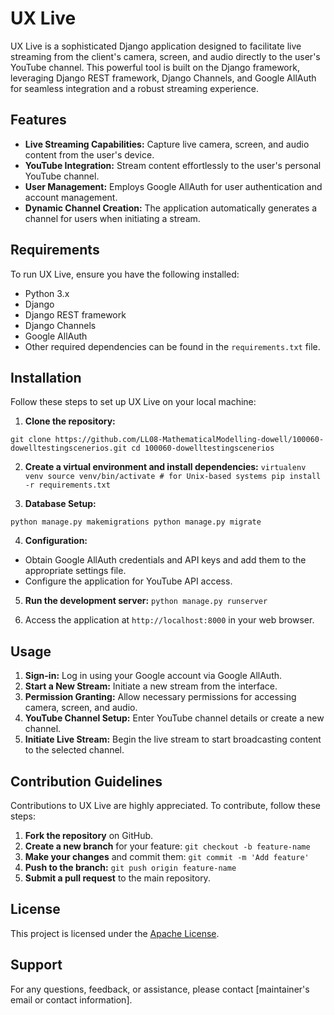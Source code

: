 # UX Live

UX Live is a sophisticated Django application designed to facilitate live streaming from the client's camera, screen, and audio directly to the user's YouTube channel. This powerful tool is built on the Django framework, leveraging Django REST framework, Django Channels, and Google AllAuth for seamless integration and a robust streaming experience.

## Features

- **Live Streaming Capabilities:** Capture live camera, screen, and audio content from the user's device.
- **YouTube Integration:** Stream content effortlessly to the user's personal YouTube channel.
- **User Management:** Employs Google AllAuth for user authentication and account management.
- **Dynamic Channel Creation:** The application automatically generates a channel for users when initiating a stream.

## Requirements

To run UX Live, ensure you have the following installed:

- Python 3.x
- Django
- Django REST framework
- Django Channels
- Google AllAuth
- Other required dependencies can be found in the `requirements.txt` file.

## Installation

Follow these steps to set up UX Live on your local machine:

1. **Clone the repository:**

`
    git clone https://github.com/LL08-MathematicalModelling-dowell/100060-dowelltestingscenerios.git
    cd 100060-dowelltestingscenerios
`


2. **Create a virtual environment and install dependencies:**
`
    virtualenv venv
    source venv/bin/activate # for Unix-based systems
    pip install -r requirements.txt
`

3. **Database Setup:**

`
    python manage.py makemigrations
    python manage.py migrate
`


4. **Configuration:**
- Obtain Google AllAuth credentials and API keys and add them to the appropriate settings file.
- Configure the application for YouTube API access.

5. **Run the development server:**
`
    python manage.py runserver
`

6. Access the application at `http://localhost:8000` in your web browser.

## Usage

1. **Sign-in:** Log in using your Google account via Google AllAuth.
2. **Start a New Stream:** Initiate a new stream from the interface.
3. **Permission Granting:** Allow necessary permissions for accessing camera, screen, and audio.
4. **YouTube Channel Setup:** Enter YouTube channel details or create a new channel.
5. **Initiate Live Stream:** Begin the live stream to start broadcasting content to the selected channel.

## Contribution Guidelines

Contributions to UX Live are highly appreciated. To contribute, follow these steps:

1. **Fork the repository** on GitHub.
2. **Create a new branch** for your feature: `git checkout -b feature-name`
3. **Make your changes** and commit them: `git commit -m 'Add feature'`
4. **Push to the branch:** `git push origin feature-name`
5. **Submit a pull request** to the main repository.

## License

This project is licensed under the [Apache License](LICENSE).

## Support

For any questions, feedback, or assistance, please contact [maintainer's email or contact information].


